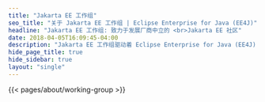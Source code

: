 ```yaml
---
title: "Jakarta EE 工作组"
seo_title: "关于 Jakarta EE 工作组 | Eclipse Enterprise for Java (EE4J)"
headline: "Jakarta EE 工作组: 致力于发展厂商中立的 <br>Jakarta EE 社区"
date: 2018-04-05T16:09:45-04:00
description: "Jakarta EE 工作组驱动着 Eclipse Enterprise for Java (EE4J) 技术的演进和推广. 了解我们的愿景和指导原则."
hide_page_title: true
hide_sidebar: true
layout: "single"
---
```


{{< pages/about/working-group >}}

